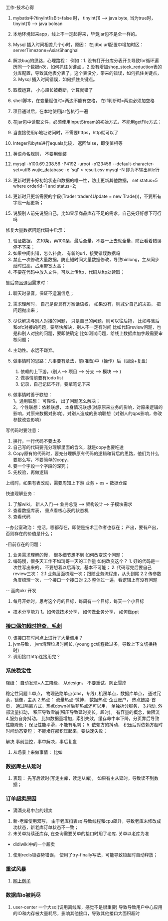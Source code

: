 工作-技术心得

1. mybatis中?tinyInt1isBit=false 时，  tinyint(1) —> java byte,      当为true时，  tinyint(1) —> java bolean


2. 本地环境起来app，线上不一定起得来，毕竟jar包不是全一样的。
3.  Mysql 插入时间相差几个小时，原因： 在jdbc url配置中增加时区：  serverTimezone=Asia/Shanghai
4. 解决bug的思路，心理路程： 例如：1. 没有打开分库分表开关导致for循环遍历同一个数据n次，如何抓住关键点 。2.没有增加shop_stock_reduction表的分库配置，导致其他表分表了，这个表没分，带来的错误，如何抓住关键点， 3. Mysql 插入时间错误，如何抓住关键点。
5. 取模运算， 小心超长被截断，计算就错了
6. shell脚本，在变量赋值时=两边不能有空格， 在if判断时=两边必须加空格
7. 项目通过后，在本地使用jar包执行一遍
8. 在jar包中读取文件，必须使用inputStream的初始方式，不能用getFile方式；
9. 当直接使用ip地址访问时，不需要https，http就可以了
10. Integer和byte进行equals比较， 返回false，即使值相等
11. 英语命名规则， 不要用倒装
12. mysql -h100.69.238.56 -P4192 -uroot -p123456 --default-character-set=utf8 wujie_database -e 'sql' > result.csv
    mysql -N 即为不输出title行
13. 更新时要卡好初始状态和数据的唯一性，防止更新其他数据， set status=5 where orderId=1 and status=2;
14. 更新时只更新需要的字段(Trader trader4Update = new Trade())，不要所有字段一起更新；
15. 说服别人前先说服自己，比如显示商品库存不足的需求，自己先好好想下可行吗

修复大量数据问题代码中启示：
1. 验证数据， 先10条，再100条，最后全量，不要一上去就全量，防止看着错误停不下来；
2. 如果中间出错，怎么补救， 有新的url，接受错误数据吗
3. 禁止一次修改大量数据，防止短时间大量数据修改，导致binlong，主从同步延时过高，占用带宽太高；
4. 不要在代码中放入文件，可以上传ftp，代码从ftp处读取；


售后商品退回需求时：
1. 聊天时录音，保证不遗漏信息；
2. 需求理解时， 自己是否具有方案话语权， 如果没有，则减少自己的决策， 把问题抛出来；
3. 尽快解决与别人对接的问题， 只是自己的问题，则可以往后拖，
     比如与售后和ofc对接的问题，要尽快解决，别人不一定有时间
     比如代码review问题，也是和别人对接的问题，要即使确定
     比如测试问题，给线上数据库加字段需要审核问题；
4. 主动性。永远不嫌弃。



1. 做事情时的思路：凡事要有章法，前(准备)中（操作）后（回滚+复盘）
     1. 依赖的上下游，(别人--> 项目 --> 分支 --> 模块 --> )
     2. 做事情前要有todo list
     3. 记录，自己记忆不好，要拿笔记下来

2. 做事情时善于联想：  
1。通用联想： 可靠性， 出了问题怎么解决；  
2。个性联想：依赖联想， 本身情况联想(对原原来业务的影响，对原来逻辑的影响，对原来数据对影响)，对别人造成的影响联想（对别人的qps影响，修改参数改变影响）
  

写代码时要注意：
1. 换行，一行代码不要太多
2. 自己写的代码要充分理解里面的含义，就是copy也要吃透
3. Copy原有的代码时，要充分理解原有代码的逻辑和背后的思路，他们为什么要那么写，不要简单的copy，
4.  要一个字段一个字段的深究；
5. 先校验，再做逻辑

上线时，如果有表改动，需要周知上下游 业务 + es + 数据仓库


快速理解业务：
1. 了解wiki， 新人入门—> 业务总览 —> 架构设计—> 子模块需求
2. 查看数据库表， 重点看核心表的状态机
3. 查看代码


--办公室政治： 抢活，哪都存在，即使是技术工作者也存在；
              产出，要有产出，否则存在的价值是什么；
              
-目前存在的问题：
1. 业务需求理解的慢， 很多细节想不到
   如何改变这个问题：
2. 编码慢，很多天工作不如琦哥一天的工作量
         如何改变这个？
           1. 好的代码是一次性写出来的， 不要想着以后再改，基本不可能；
           2. 代码写完后要自己review三次：
                 2.1 业务层面梳理一次；跟随业务流程走，从头到尾
                 2.2 传参数角度梳理一次，一个接口一个接口对
                 2.3 整体过一遍，看逻辑上有没有问题
                 

-- 面向okr 开发
1. 每月开始时，思考这个月的目标，每周有一个目标，每天一个小目标


- 技术分享能力
1。如何做技术分享， 如何做业务分享， 如何做ppt


### [接口偶尔超时排查，毛刺](https://blog.csdn.net/u012811805/article/details/106547473)
0. 该接口在时间点上进行了大量调用？
1. jvm导致， jvm清理垃圾时间长, (young gc线程数过多，导致上下文切换耗时)
2. 调用接口http连接用完？


### 系统稳定性
降级： 自动发现+人工降级， 从design， 
不要重试，防止雪崩

稳定性问题
1.单点，  物理链路单点(dns，专线) ,机房单点，数据库单点，   通过冗余，镜像，主从
2.热点：  流量热点-微博， 数据热点-企业账户， 热点链路-首页， 通过隔离方式，热点down掉后非热点还可以用，  单独拆分服务，
3.抖动. 外部流量抖动， 积压导致雪崩(积压导致延时变长，超时)。   有容量的概念，做限流
4.服务自身抖动， 比如数据量增加，索引失效，缓存命中率下降，分页靠后导致性能降低； 保证性能平滑，不能有毛刺； 
5. 依赖方的抖动，    积压后对依赖方超时时间动态变短； 不能堵在那积压起来，要快速失败；

解决 事前监控，事中解决，事后复盘
1.  从场景上来做事情： 比如


### 数据库主从延时
1. 表现： 先写后读时(写走主库，读走从库)， 如果有主从延时，导致读不到数据；

### 订单超卖原因
- 滴滴交易中台的超卖
1. 新-老库使用双写， 由于老库扫表sql导致线程和cpu飙升，导致老库未修改成功状态，新老库订单状态不一致；
2. 未关单持续还库存, 在查询需要关单的接口时用了老库. 关单以老库为准
- didiwiki中的一个超卖
1. 使用redis锁姿势错误， 使用了try-finally写法，可能导致锁超时自动释放；

### 重试风暴
1. [网上例子](https://www.cnblogs.com/luojunwu/p/13128583.html)

### 数据库io被耗尽
1. user-center 一个大sql(调用离线库，感觉不是很重要)
导致导致用户中心应用的IO和内存被大量耗尽，影响其他接口，导致其他接口大面积超时